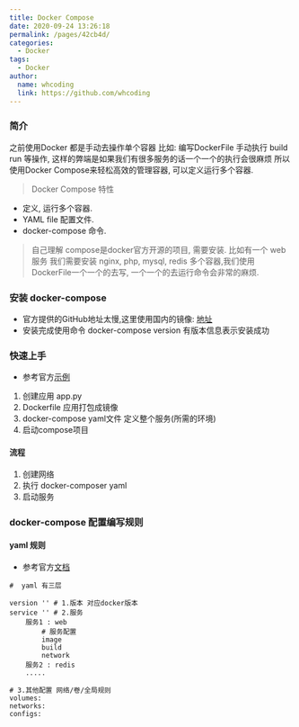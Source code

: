 ```yaml
---
title: Docker Compose
date: 2020-09-24 13:26:18
permalink: /pages/42cb4d/
categories:
  - Docker
tags:
  - Docker
author: 
  name: whcoding
  link: https://github.com/whcoding
---
```


### 简介
之前使用Docker 都是手动去操作单个容器 比如: 编写DockerFile 手动执行 build run 等操作, 这样的弊端是如果我们有很多服务的话一个一个的执行会很麻烦
所以使用Docker Compose来轻松高效的管理容器, 可以定义运行多个容器.

<!-- more -->

> Docker Compose 特性

- 定义, 运行多个容器.
- YAML file 配置文件.
- docker-compose 命令.

> 自己理解
compose是docker官方开源的项目, 需要安装.
比如有一个 web服务 我们需要安装 nginx, php, mysql, redis 多个容器,我们使用DockerFile一个一个的去写, 一个一个的去运行命令会非常的麻烦.

### 安装 docker-compose
- 官方提供的GitHub地址太慢,这里使用国内的镜像: [地址](https://get.daocloud.io/)
- 安装完成使用命令 docker-compose version 有版本信息表示安装成功

### 快速上手

- 参考官方[示例](https://docs.docker.com/compose/gettingstarted/#prerequisites)

1. 创建应用 app.py
2. Dockerfile 应用打包成镜像
3. docker-compose yaml文件 定义整个服务(所需的环境)
4. 启动compose项目 

#### 流程

1. 创建网络
2. 执行 docker-composer yaml
3. 启动服务

### docker-compose 配置编写规则

#### yaml 规则
- 参考官方[文档](https://docs.docker.com/compose/compose-file/)

```
#  yaml 有三层

version '' # 1.版本 对应docker版本
service '' # 2.服务
    服务1 : web
        # 服务配置
        image
        build
        network
    服务2 : redis
    .....

# 3.其他配置 网络/卷/全局规则
volumes:
networks:
configs:    

```
